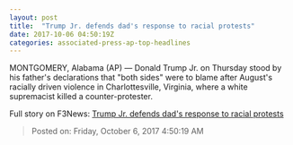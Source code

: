 ```yaml
---
layout: post
title:  "Trump Jr. defends dad's response to racial protests"
date: 2017-10-06 04:50:19Z
categories: associated-press-ap-top-headlines
---
```


MONTGOMERY, Alabama (AP) — Donald Trump Jr. on Thursday stood by his father's declarations that "both sides" were to blame after August's racially driven violence in Charlottesville, Virginia, where a white supremacist killed a counter-protester.


Full story on F3News: [Trump Jr. defends dad's response to racial protests](http://www.f3nws.com/n/2ajzrC)

> Posted on: Friday, October 6, 2017 4:50:19 AM
